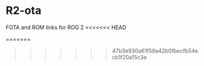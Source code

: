 # R2-ota
 FOTA and ROM links for ROG 2
<<<<<<< HEAD

=======
>>>>>>> 47b3e930a61f59a42b0fbecfb54ecb1f20a15c3e
